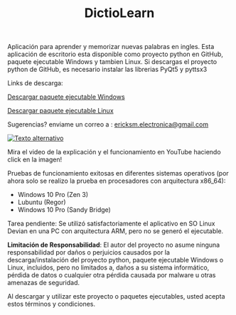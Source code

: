 <h1 align="center">DictioLearn</h1>
<br>

Aplicación para aprender y memorizar nuevas palabras en ingles.
Esta aplicación de escritorio esta disponible como proyecto python en GitHub, paquete ejecutable Windows y tambien Linux.
Si descargas el proyecto python de GitHub, es necesario instalar las librerias PyQt5 y pyttsx3

Links de descarga:

[Descargar paquete ejecutable Windows](https://drive.google.com/drive/folders/1ZTKKTHAjcF1A3AZ0wTGcFEpV3H_3GYs0?usp=drive_link)

[Descargar paquete ejecutable Linux](https://1drv.ms/f/c/24f978826b3f3ba0/EnX9HI0xmINIr9O4hMTKoBoBlZEV13bJXvoizb-Xs8-SmA?e=Y8kVio)

Sugerencias? enviame un correo a : ericksm.electronica@gmail.com

[![Texto alternativo](https://img.youtube.com/vi/b3Jpkv-iKt4/maxresdefault.jpg)](https://www.youtube.com/watch?v=b3Jpkv-iKt4)

Mira el video de la explicación y el funcionamiento en YouTube haciendo click en la imagen!

Pruebas de funcionamiento exitosas en diferentes sistemas operativos (por ahora solo se realizo la prueba en procesadores con arquitectura x86_64):
- Windows 10 Pro (Zen 3)
- Lubuntu (Regor)
- Windows 10 Pro (Sandy Bridge)

Tarea pendiente: Se utilizó satisfactoriamente el aplicativo en SO Linux Devian en una PC con arquitectura ARM, pero no se generó el ejecutable.

**Limitación de Responsabilidad**:
El autor del proyecto no asume ninguna responsabilidad por daños o perjuicios causados por la descarga/instalación del proyecto python, paquete ejecutable Windows o Linux, incluidos, pero no limitados a, daños a su sistema informático, pérdida de datos o cualquier otra pérdida causada por malware u otras amenazas de seguridad.

Al descargar y utilizar este proyecto o paquetes ejecutables, usted acepta estos términos y condiciones.
